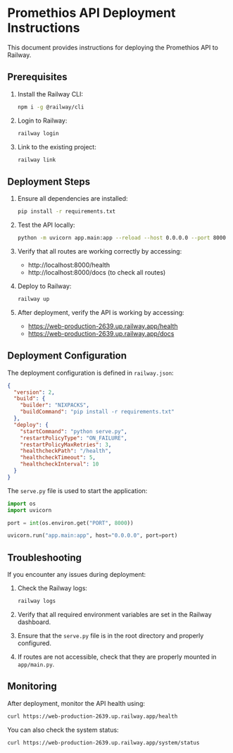 # Promethios API Deployment Instructions

This document provides instructions for deploying the Promethios API to Railway.

## Prerequisites

1. Install the Railway CLI:
   ```bash
   npm i -g @railway/cli
   ```

2. Login to Railway:
   ```bash
   railway login
   ```

3. Link to the existing project:
   ```bash
   railway link
   ```

## Deployment Steps

1. Ensure all dependencies are installed:
   ```bash
   pip install -r requirements.txt
   ```

2. Test the API locally:
   ```bash
   python -m uvicorn app.main:app --reload --host 0.0.0.0 --port 8000
   ```

3. Verify that all routes are working correctly by accessing:
   - http://localhost:8000/health
   - http://localhost:8000/docs (to check all routes)

4. Deploy to Railway:
   ```bash
   railway up
   ```

5. After deployment, verify the API is working by accessing:
   - https://web-production-2639.up.railway.app/health
   - https://web-production-2639.up.railway.app/docs

## Deployment Configuration

The deployment configuration is defined in `railway.json`:

```json
{
  "version": 2,
  "build": {
    "builder": "NIXPACKS",
    "buildCommand": "pip install -r requirements.txt"
  },
  "deploy": {
    "startCommand": "python serve.py",
    "restartPolicyType": "ON_FAILURE",
    "restartPolicyMaxRetries": 3,
    "healthcheckPath": "/health",
    "healthcheckTimeout": 5,
    "healthcheckInterval": 10
  }
}
```

The `serve.py` file is used to start the application:

```python
import os
import uvicorn

port = int(os.environ.get("PORT", 8000))

uvicorn.run("app.main:app", host="0.0.0.0", port=port)
```

## Troubleshooting

If you encounter any issues during deployment:

1. Check the Railway logs:
   ```bash
   railway logs
   ```

2. Verify that all required environment variables are set in the Railway dashboard.

3. Ensure that the `serve.py` file is in the root directory and properly configured.

4. If routes are not accessible, check that they are properly mounted in `app/main.py`.

## Monitoring

After deployment, monitor the API health using:

```bash
curl https://web-production-2639.up.railway.app/health
```

You can also check the system status:

```bash
curl https://web-production-2639.up.railway.app/system/status
```
